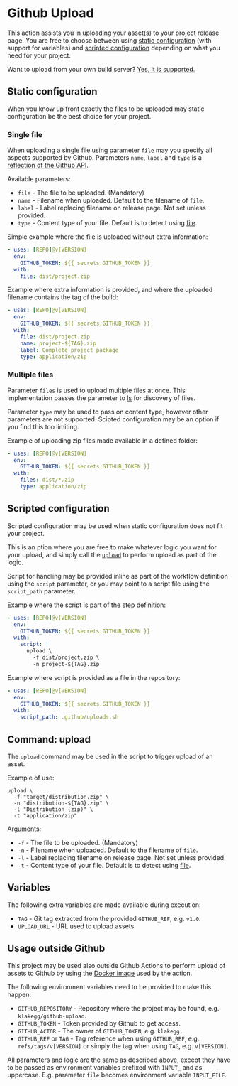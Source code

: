 # Github Upload

This action assists you in uploading your asset(s) to your project release page. You are free to choose between using [static configuration](#static-configuration) (with support for variables) and [scripted configuration](#scripted-configuration) depending on what you need for your project.

Want to upload from your own build server? [Yes, it is supported.](#usage-outside-github)


## Static configuration

When you know up front exactly the files to be uploaded may static configuration be the best choice for your project.


### Single file

When uploading a single file using parameter `file` may you specify all aspects supported by Github. Parameters `name`, `label` and `type` is a [reflection of the Github API](https://developer.github.com/v3/repos/releases/#upload-a-release-asset).

Available parameters:

* `file` - The file to be uploaded. (Mandatory)
* `name` - Filename when uploaded. Default to the filename of `file`.
* `label` - Label replacing filename on release page. Not set unless provided.
* `type` - Content type of your file. Default is to detect using [file](https://github.com/file/file).

Simple example where the file is uploaded without extra information:

```yaml
- uses: [REPO]@v[VERSION]
  env:
    GITHUB_TOKEN: ${{ secrets.GITHUB_TOKEN }}
  with:
    file: dist/project.zip
```

Example where extra information is provided, and where the uploaded filename contains the tag of the build:

```yaml
- uses: [REPO]@v[VERSION]
  env:
    GITHUB_TOKEN: ${{ secrets.GITHUB_TOKEN }}
  with:
    file: dist/project.zip
    name: project-${TAG}.zip
    label: Complete project package
    type: application/zip
```


### Multiple files

Parameter `files` is used to upload multiple files at once. This implementation passes the parameter to [ls](https://www.gnu.org/software/coreutils/ls) for discovery of files.

Parameter `type` may be used to pass on content type, however other parameters are not supported. Scipted configuration may be an option if you find this too limiting.

Example of uploading zip files made available in a defined folder:

```yaml
- uses: [REPO]@v[VERSION]
  env:
    GITHUB_TOKEN: ${{ secrets.GITHUB_TOKEN }}
  with:
    files: dist/*.zip
    type: application/zip
```


## Scripted configuration

Scripted configuration may be used when static configuration does not fit your project.

This is an ption where you are free to make whatever logic you want for your upload, and simply call the [`upload`](#command-upload) to perform upload as part of the logic.

Script for handling may be provided inline as part of the workflow definition using the `script` parameter, or you may point to a script file using the `script_path` parameter.

Example where the script is part of the step definition:

```yaml
- uses: [REPO]@v[VERSION]
  env:
    GITHUB_TOKEN: ${{ secrets.GITHUB_TOKEN }}
  with:
    script: |
      upload \
        -f dist/project.zip \
        -n project-${TAG}.zip
```

Example where script is provided as a file in the repository:

```yaml
- uses: [REPO]@v[VERSION]
  env:
    GITHUB_TOKEN: ${{ secrets.GITHUB_TOKEN }}
  with:
    script_path: .github/uploads.sh
```


## Command: upload

The `upload` command may be used in the script to trigger upload of an asset.

Example of use:

```shell
upload \
  -f "target/distribution.zip" \
  -n "distribution-${TAG}.zip" \
  -l "Distribution (zip)" \
  -t "application/zip"
```

Arguments:

* `-f` - The file to be uploaded. (Mandatory)
* `-n` - Filename when uploaded. Default to the filename of `file`.
* `-l` - Label replacing filename on release page. Not set unless provided.
* `-t` - Content type of your file. Default is to detect using [file](https://github.com/file/file).


## Variables

The following extra variables are made available during execution:

* `TAG` - Git tag extracted from the provided `GITHUB_REF`, e.g. `v1.0`.
* `UPLOAD_URL` - URL used to upload assets.


## Usage outside Github

This project may be used also outside Github Actions to perform upload of assets to Github by using the [Docker image](https://hub.docker.com/r/klakegg/github-upload) used by the action.

The following environment variables need to be provided to make this happen:

* `GITHUB_REPOSITORY` - Repository where the project may be found, e.g. `klakegg/github-upload`.
* `GITHUB_TOKEN` - Token provided by Github to get access.
* `GITHUB_ACTOR` - The owner of `GITHUB_TOKEN`, e.g. `klakegg.`
* `GITHUB_REF` or `TAG` - Tag reference when using `GITHUB_REF`, e.g. `refs/tags/v[VERSION]` or simply the tag when using `TAG`, e.g. `v[VERSION]`.

All parameters and logic are the same as described above, except they have to be passed as environment variables prefixed with `INPUT_` and as uppercase. E.g. parameter `file` becomes environment variable `INPUT_FILE`.
